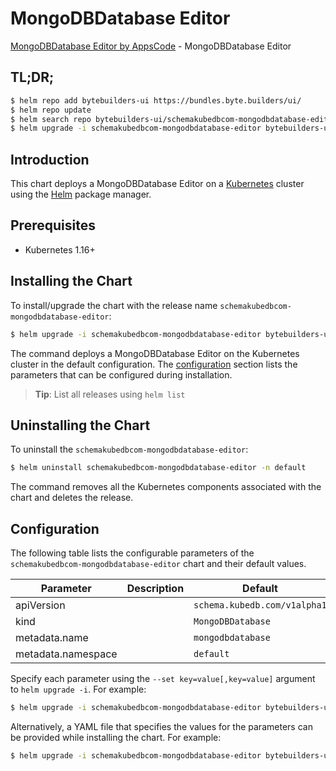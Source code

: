 # MongoDBDatabase Editor

[MongoDBDatabase Editor by AppsCode](https://byte.builders) - MongoDBDatabase Editor

## TL;DR;

```bash
$ helm repo add bytebuilders-ui https://bundles.byte.builders/ui/
$ helm repo update
$ helm search repo bytebuilders-ui/schemakubedbcom-mongodbdatabase-editor --version=v0.4.16
$ helm upgrade -i schemakubedbcom-mongodbdatabase-editor bytebuilders-ui/schemakubedbcom-mongodbdatabase-editor -n default --create-namespace --version=v0.4.16
```

## Introduction

This chart deploys a MongoDBDatabase Editor on a [Kubernetes](http://kubernetes.io) cluster using the [Helm](https://helm.sh) package manager.

## Prerequisites

- Kubernetes 1.16+

## Installing the Chart

To install/upgrade the chart with the release name `schemakubedbcom-mongodbdatabase-editor`:

```bash
$ helm upgrade -i schemakubedbcom-mongodbdatabase-editor bytebuilders-ui/schemakubedbcom-mongodbdatabase-editor -n default --create-namespace --version=v0.4.16
```

The command deploys a MongoDBDatabase Editor on the Kubernetes cluster in the default configuration. The [configuration](#configuration) section lists the parameters that can be configured during installation.

> **Tip**: List all releases using `helm list`

## Uninstalling the Chart

To uninstall the `schemakubedbcom-mongodbdatabase-editor`:

```bash
$ helm uninstall schemakubedbcom-mongodbdatabase-editor -n default
```

The command removes all the Kubernetes components associated with the chart and deletes the release.

## Configuration

The following table lists the configurable parameters of the `schemakubedbcom-mongodbdatabase-editor` chart and their default values.

|     Parameter      | Description |                 Default                 |
|--------------------|-------------|-----------------------------------------|
| apiVersion         |             | <code>schema.kubedb.com/v1alpha1</code> |
| kind               |             | <code>MongoDBDatabase</code>            |
| metadata.name      |             | <code>mongodbdatabase</code>            |
| metadata.namespace |             | <code>default</code>                    |


Specify each parameter using the `--set key=value[,key=value]` argument to `helm upgrade -i`. For example:

```bash
$ helm upgrade -i schemakubedbcom-mongodbdatabase-editor bytebuilders-ui/schemakubedbcom-mongodbdatabase-editor -n default --create-namespace --version=v0.4.16 --set apiVersion=schema.kubedb.com/v1alpha1
```

Alternatively, a YAML file that specifies the values for the parameters can be provided while
installing the chart. For example:

```bash
$ helm upgrade -i schemakubedbcom-mongodbdatabase-editor bytebuilders-ui/schemakubedbcom-mongodbdatabase-editor -n default --create-namespace --version=v0.4.16 --values values.yaml
```

